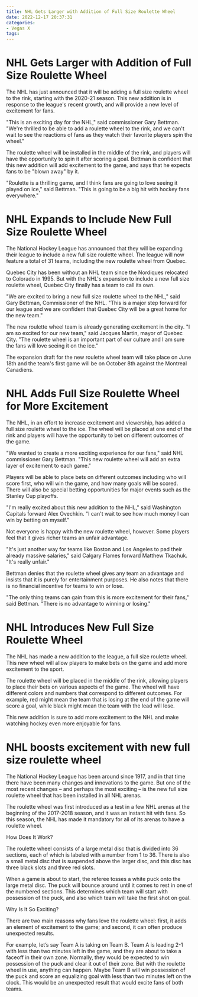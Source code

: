 ```yaml
---
title: NHL Gets Larger with Addition of Full Size Roulette Wheel
date: 2022-12-17 20:37:31
categories:
- Vegas X
tags:
---
```



#  NHL Gets Larger with Addition of Full Size Roulette Wheel

The NHL has just announced that it will be adding a full size roulette wheel to the rink, starting with the 2020-21 season. This new addition is in response to the league's recent growth, and will provide a new level of excitement for fans.

"This is an exciting day for the NHL," said commissioner Gary Bettman. "We're thrilled to be able to add a roulette wheel to the rink, and we can't wait to see the reactions of fans as they watch their favorite players spin the wheel."

The roulette wheel will be installed in the middle of the rink, and players will have the opportunity to spin it after scoring a goal. Bettman is confident that this new addition will add excitement to the game, and says that he expects fans to be "blown away" by it.

"Roulette is a thrilling game, and I think fans are going to love seeing it played on ice," said Bettman. "This is going to be a big hit with hockey fans everywhere."

#  NHL Expands to Include New Full Size Roulette Wheel

The National Hockey League has announced that they will be expanding their league to include a new full size roulette wheel. The league will now feature a total of 31 teams, including the new roulette wheel from Quebec.

Quebec City has been without an NHL team since the Nordiques relocated to Colorado in 1995. But with the NHL's expansion to include a new full size roulette wheel, Quebec City finally has a team to call its own.

"We are excited to bring a new full size roulette wheel to the NHL," said Gary Bettman, Commissioner of the NHL. "This is a major step forward for our league and we are confident that Quebec City will be a great home for the new team."

The new roulette wheel team is already generating excitement in the city. "I am so excited for our new team," said Jacques Martin, mayor of Quebec City. "The roulette wheel is an important part of our culture and I am sure the fans will love seeing it on the ice."

The expansion draft for the new roulette wheel team will take place on June 18th and the team's first game will be on October 8th against the Montreal Canadiens.

#  NHL Adds Full Size Roulette Wheel for More Excitement

The NHL, in an effort to increase excitement and viewership, has added a full size roulette wheel to the ice. The wheel will be placed at one end of the rink and players will have the opportunity to bet on different outcomes of the game.

"We wanted to create a more exciting experience for our fans," said NHL commissioner Gary Bettman. "This new roulette wheel will add an extra layer of excitement to each game."

Players will be able to place bets on different outcomes including who will score first, who will win the game, and how many goals will be scored. There will also be special betting opportunities for major events such as the Stanley Cup playoffs.

"I'm really excited about this new addition to the NHL," said Washington Capitals forward Alex Ovechkin. "I can't wait to see how much money I can win by betting on myself."

Not everyone is happy with the new roulette wheel, however. Some players feel that it gives richer teams an unfair advantage.

"It's just another way for teams like Boston and Los Angeles to pad their already massive salaries," said Calgary Flames forward Matthew Tkachuk. "It's really unfair."

Bettman denies that the roulette wheel gives any team an advantage and insists that it is purely for entertainment purposes. He also notes that there is no financial incentive for teams to win or lose.

"The only thing teams can gain from this is more excitement for their fans," said Bettman. "There is no advantage to winning or losing."

#  NHL Introduces New Full Size Roulette Wheel

The NHL has made a new addition to the league, a full size roulette wheel. This new wheel will allow players to make bets on the game and add more excitement to the sport.

The roulette wheel will be placed in the middle of the rink, allowing players to place their bets on various aspects of the game. The wheel will have different colors and numbers that correspond to different outcomes. For example, red might mean the team that is losing at the end of the game will score a goal, while black might mean the team with the lead will lose.

This new addition is sure to add more excitement to the NHL and make watching hockey even more enjoyable for fans.

#  NHL boosts excitement with new full size roulette wheel

The National Hockey League has been around since 1917, and in that time there have been many changes and innovations to the game. But one of the most recent changes – and perhaps the most exciting – is the new full size roulette wheel that has been installed in all NHL arenas.

The roulette wheel was first introduced as a test in a few NHL arenas at the beginning of the 2017-2018 season, and it was an instant hit with fans. So this season, the NHL has made it mandatory for all of its arenas to have a roulette wheel.

How Does It Work?

The roulette wheel consists of a large metal disc that is divided into 36 sections, each of which is labeled with a number from 1 to 36. There is also a small metal disc that is suspended above the larger disc, and this disc has three black slots and three red slots.

When a game is about to start, the referee tosses a white puck onto the large metal disc. The puck will bounce around until it comes to rest in one of the numbered sections. This determines which team will start with possession of the puck, and also which team will take the first shot on goal.

Why Is It So Exciting?

There are two main reasons why fans love the roulette wheel: first, it adds an element of excitement to the game; and second, it can often produce unexpected results.

For example, let’s say Team A is taking on Team B. Team A is leading 2-1 with less than two minutes left in the game, and they are about to take a faceoff in their own zone. Normally, they would be expected to win possession of the puck and clear it out of their zone. But with the roulette wheel in use, anything can happen. Maybe Team B will win possession of the puck and score an equalizing goal with less than two minutes left on the clock. This would be an unexpected result that would excite fans of both teams.